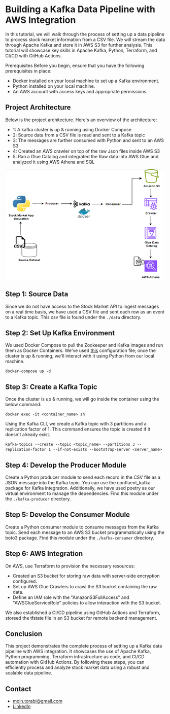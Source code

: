 # Building a Kafka Data Pipeline with AWS Integration
In this tutorial, we will walk through the process of setting up a data pipeline to process stock market information from a CSV file. We will stream the data through Apache Kafka and store it in AWS S3 for further analysis. This tutorial will showcase key skills in Apache Kafka, Python, Terraform, and CI/CD with GitHub Actions.

Prerequisites
Before you begin, ensure that you have the following prerequisites in place:

- Docker installed on your local machine to set up a Kafka environment.
- Python installed on your local machine.
- An AWS account with access keys and appropriate permissions.

## Project Architecture
Below is the project architecture. Here's an overview of the architecture: 

- 1: A kafka cluster is up & running using Docker Compose
- 2: Source data from a CSV file is read and sent to a Kafka topic 
- 3: The messages are further consumed with Python and sent to an AWS S3
- 4: Created an AWS crawler on top of the raw Json files inside AWS S3
- 5: Ran a Glue Catalog and integrated the Raw data into AWS Glue and analyzed it using AWS Athena and SQL

<p align="center">
  <img width="500" height="350" src=./assets/ArchitectureStockMarket.PNG>
</p>

## Step 1: Source Data
Since we do not have access to the Stock Market API to ingest messages on a real time basis, we have used a CSV file and sent each row as an event to a Kafka topic. This csv file is found under the ```./data``` directory.

## Step 2: Set Up Kafka Environment
We used Docker Compose to pull the Zookeeper and Kafka images and run them as Docker Containers. We've used [this](https://github.com/conduktor/kafka-stack-docker-compose/blob/master/full-stack.yml) configuration file; once the cluster is up & running, we'll interact with it using Python from our local machine. 
```
docker-compose up -d
```

## Step 3: Create a Kafka Topic
Once the cluster is up & running, we will go inside the container using the below command: 
```
docker exec -it <container_name> sh
```
Using the Kafka CLI, we create a Kafka topic with 3 partitions and a replication factor of 1. This command ensures the topic is created if it doesn't already exist.
```
kafka-topics --create --topic <topic_name> --partitions 3 --replication-factor 1 --if-not-exists --bootstrap-server <server_name>
```

## Step 4: Develop the Producer Module
Create a Python producer module to send each record in the CSV file as a JSON message into the Kafka topic. You can use the confluent_kafka package for Kafka integration. Additionally, we have used poetry as our virtual environment to manage the dependencies. Find this module under the ```./kafka-producer``` directory.

## Step 5: Develop the Consumer Module
Create a Python consumer module to consume messages from the Kafka topic. Send each message to an AWS S3 bucket programmatically using the boto3 package. Find this module under the ```./kafka-consumer``` directory.

## Step 6: AWS Integration
On AWS, use Terraform to provision the necessary resources:

- Created an S3 bucket for storing raw data with server-side encryption configured.
- Set up AWS Glue Crawlers to crawl the S3 bucket containing the raw data.
- Define an IAM role with the "AmazonS3FullAccess" and "AWSGlueServiceRole" policies to allow interaction with the S3 bucket.

We also established a CI/CD pipeline using GitHub Actions and Terraform, storeed the tfstate file in an S3 bucket for remote backend management.

## Conclusion
This project demonstrates the complete process of setting up a Kafka data pipeline with AWS integration. It showcases the use of Apache Kafka, Python programming, Terraform infrastructure as code, and CI/CD automation with GitHub Actions. By following these steps, you can efficiently process and analyze stock market data using a robust and scalable data pipeline.

## Contact 
- moin.torabi@gmail.com
- [LinkedIn](https://www.linkedin.com/in/moeintorabi/)
